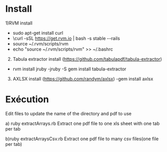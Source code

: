 Install
=======

1)RVM install

- sudo apt-get install curl
- \curl -sSL https://get.rvm.io | bash -s stable --rails
- source ~/.rvm/scripts/rvm
- echo "source ~/.rvm/scripts/rvm" >> ~/.bashrc

2) Tabula extractor install (https://github.com/tabulapdf/tabula-extractor)
- rvm install jruby
-jruby -S gem install tabula-extractor

3) AXLSX install  (https://github.com/randym/axlsx)
-gem install axlsx


Exécution
=======
  
  Edit files to update the name of the directory and pdf to use

  a) ruby extractArrays.rb 
  Extract one pdf file to one xls sheet with one tab per tab 


  b)ruby extractArraysCsv.rb 
  Extract one pdf file to many csv files(one file per tab)


